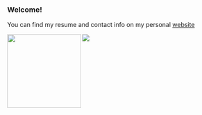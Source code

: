 ### Welcome!

You can find my resume and contact info on my personal [website](https://ischemist.com)

<div>
  <img height="170" align="left" src="https://github-readme-stats.vercel.app/api?username=anmorgunov&count_private=true&include_all_commits=true" />
  <img src="https://github-readme-stats.vercel.app/api/top-langs/?username=anmorgunov&layout=compact&hide=jupyter%20notebook,css" />
</div>

